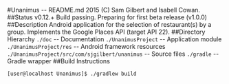 <!--
	Unanimus - README.md
	1015 (C) Sam Gilbert et. al.
-->
#Unanimus -- README.md
2015 (C) Sam Gilbert and Isabell Cowan.
##Status
v0.12.+
Build passing.
Preparing for first beta release (v1.0.0)
##Description
Android application for the selection of restaurant(s) by a group.  Implements the Google Places API (target API 22).
##Directory Hierarchy
`./doc` -- Documentation
`./UnanimusProject` -- Application module
`./UnanimusProject/res` -- Android framework resources
`./UnanimusProject/src/com/sjgilbert/unanimus` -- Source files
`./gradle` -- Gradle wrapper
##Build Instructions
```bash
[user@localhost Unanimus]$ ./gradlew build
```
<!-- vim : set ts=2 sw=2 et syn=markdown : -->

